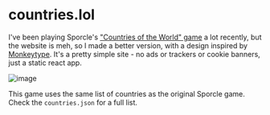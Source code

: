 # countries.lol
I've been playing Sporcle's ["Countries of the World" game](https://www.sporcle.com/games/g/world) a lot recently, but the website is meh, so I made a better version, with a design inspired by [Monkeytype](https://monkeytype.com).
It's a pretty simple site - no ads or trackers or cookie banners, just a static react app.

![image](https://user-images.githubusercontent.com/97917457/219907925-2d5013e6-0d58-48fe-b91b-3e01e2c25a0f.png)

This game uses the same list of countries as the original Sporcle game. Check the `countries.json` for a full list.
